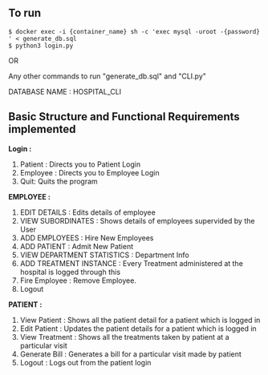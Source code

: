 ## To run

```
$ docker exec -i {container_name} sh -c 'exec mysql -uroot -{password} ' < generate_db.sql
$ python3 login.py 
```
OR

Any other commands to run "generate_db.sql" and "CLI.py"


DATABASE NAME : HOSPITAL_CLI

## Basic Structure and Functional Requirements implemented 

 **Login :**

1. Patient : Directs you to Patient Login
2. Employee : Directs you to  Employee Login
3. Quit: Quits the program

**EMPLOYEE :** 

1. EDIT DETAILS : Edits details of employee 
2. VIEW SUBORDINATES : Shows details of employees supervided by the User
3. ADD EMPLOYEES : Hire New Employees
4. ADD PATIENT : Admit New Patient
5. VIEW DEPARTMENT STATISTICS : Department Info
6. ADD TREATMENT INSTANCE : Every Treatment administered at the hospital is logged through this
7. Fire Employee : Remove Employee.
8. Logout

**PATIENT :**

1. View Patient : Shows all the patient detail for a patient which is logged in
2. Edit Patient : Updates the patient details for a patient which is logged in 
3. View Treatment  : Shows all the treatments taken by patient at a particular visit
4. Generate Bill : Generates a bill for a particular visit made by patient
5. Logout : Logs out from the patient login
